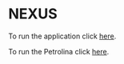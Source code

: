 # NEXUS

To run the application click [here](https://flameuss.github.io/nexus/aplicacao/index.html).

To run the Petrolina click [here](https://flameuss.github.io/nexus/Petrolina/petrolinaWebMap/index.html).